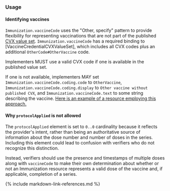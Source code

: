 ### Usage

#### Identifying vaccines

`Immunization.vaccineCode` uses the "Other, specify" pattern to provide flexibility for representing vaccinations that are not part of the published [CVX value set](http://hl7.org/fhir/sid/cvx). `Immunization.vaccineCode` has a required binding to [VaccineCredentialCVXValueSet], which includes all CVX codes plus an additional `OtherCode#OtherVaccine` code.

Implementers MUST use a valid CVX code if one is available in the published value set.

If one is not available, implementers MAY set `Immunization.vaccineCode.coding.code` to `OtherVaccine`, `Immunization.vaccineCode.coding.display` to `Other vaccine without published CVX`, and `Immunization.vaccineCode.text` to some string describing the vaccine. [Here is an example of a resource employing this approach.](Immunization-ExampleImmunizationNoCVX.html)

#### Why `protocolApplied` is not allowed

The `protocolApplied` element is set to `0..0` cardinality because it reflects the provider's intent, rather than being an authoritative source of information about the dose number and number of doses in the series. Including this element could lead to confusion with verifiers who do not recognize this distinction.

Instead, verifiers should use the presence and timestamps of multiple doses along with `vaccineCode` to make their own determination about whether or not an Immunization resource represents a valid dose of the vaccine and, if applicable, completion of a series.

{% include markdown-link-references.md %}
